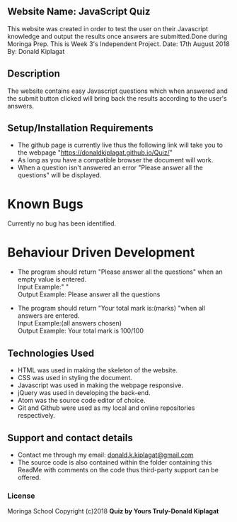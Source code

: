 ## Website Name: JavaScript Quiz
This website was created in order to test the user on their Javascript knowledge and output the results once answers are submitted.Done during Moringa Prep. This is Week 3's Independent Project.
Date: 17th August 2018
By: Donald Kiplagat

## Description
The website contains easy Javascript questions which when answered and the submit button clicked will bring back the results according to the user's answers.

## Setup/Installation Requirements
* The github page is currently live thus the following link will take you to the webpage "https://donaldkiplagat.github.io/Quiz/"
* As long as you have a compatible browser the document will work.
* When a question isn't answered an error "Please answer all the questions" will be displayed.


# Known Bugs
Currently no bug has been identified.

# Behaviour Driven Development
* The program should return "Please answer all the questions" when an empty value is entered.<br> 
Input Example:" "<br>
Output Example: Please answer all the questions

* The program should return "Your total mark is:(marks) "when all answers are entered.<br>
Input Example:(all answers chosen)<br>
Output Example: Your total mark is 100/100<br>

## Technologies Used
* HTML was used in making the skeleton of the website.
* CSS was used in styling the document.
* Javascript was used in making the webpage responsive.
* jQuery was used in developing the back-end.
* Atom was the source code editor of choice.
* Git and Github were used as my local and online repositories respectively.

## Support and contact details
* Contact me through my email: donald.k.kiplagat@gmail.com
* The source code is also contained within the folder containing this ReadMe with comments on the code thus third-party support can be offered.

### License
Moringa School
Copyright (c)2018 **Quiz by Yours Truly-Donald Kiplagat**
  

